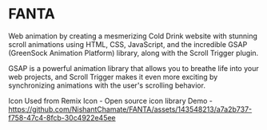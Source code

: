 # FANTA
Web animation by creating a mesmerizing Cold Drink website with stunning scroll animations using HTML, CSS, JavaScript, and the incredible GSAP (GreenSock Animation Platform) library, along with the Scroll Trigger plugin.

GSAP is a powerful animation library that allows you to breathe life into your web projects, and Scroll Trigger makes it even more exciting by synchronizing animations with the user's scrolling behavior.

Icon Used from Remix Icon - Open source icon library 
Demo - 
https://github.com/NishantChamate/FANTA/assets/143548213/a7a2b737-f758-47c4-8fcb-30c4922e45ee


